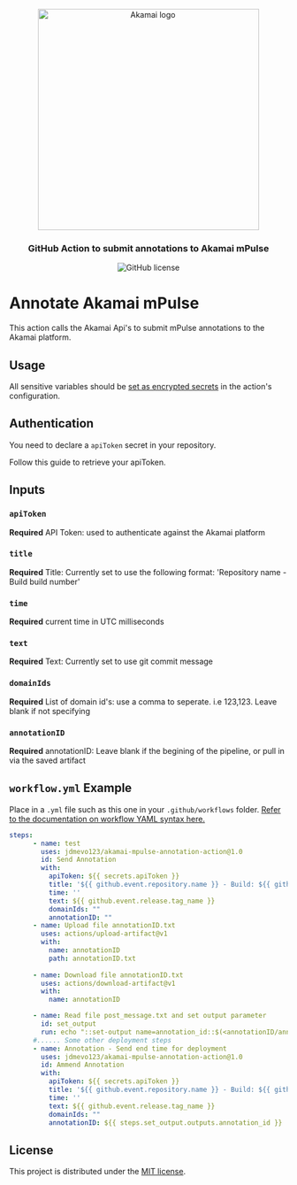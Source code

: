 <p align="center">
  <img alt="Akamai logo" width="400" height="400" src="https://www.eiseverywhere.com/file_uploads/8fca94ae15da82d17d76787b3e6a987a_logo_akamai-developer-experience-2-OL-RGB.png"/>
  <h3 align="center">GitHub Action to submit annotations to Akamai mPulse</h3>
  <p align="center">
    <img alt="GitHub license" src="https://badgen.net/github/license/jdmevo123/akamai-mpulse-annotation-action?cache=300&color=green"/>
  </p>
</p>

# Annotate Akamai mPulse  

This action calls the Akamai Api's to submit mPulse annotations to the Akamai platform. 

## Usage

All sensitive variables should be [set as encrypted secrets](https://help.github.com/en/articles/virtual-environments-for-github-actions#creating-and-using-secrets-encrypted-variables) in the action's configuration.

## Authentication

You need to declare a `apiToken` secret in your repository.

Follow this guide to retrieve your apiToken.

## Inputs

### `apiToken`
**Required**
API Token: used to authenticate against the Akamai platform

### `title`
**Required**
Title: Currently set to use the following format: 'Repository name - Build build number'

### `time`
**Required** 
current time in UTC milliseconds

### `text`
**Required** 
Text: Currently set to use git commit message

### `domainIds`
**Required** 
List of domain id's: use a comma to seperate. i.e 123,123. Leave blank if not specifying

### `annotationID`
**Required** 
annotationID: Leave blank if the begining of the pipeline, or pull in via the saved artifact

## `workflow.yml` Example

Place in a `.yml` file such as this one in your `.github/workflows` folder. [Refer to the documentation on workflow YAML syntax here.](https://help.github.com/en/articles/workflow-syntax-for-github-actions)

```yaml
steps:
      - name: test
        uses: jdmevo123/akamai-mpulse-annotation-action@1.0
        id: Send Annotation
        with:
          apiToken: ${{ secrets.apiToken }} 
          title: '${{ github.event.repository.name }} - Build: ${{ github.run_number }}'
          time: ''
          text: ${{ github.event.release.tag_name }}
          domainIds: ""
          annotationID: ""
      - name: Upload file annotationID.txt
        uses: actions/upload-artifact@v1
        with:
          name: annotationID
          path: annotationID.txt
        
      - name: Download file annotationID.txt
        uses: actions/download-artifact@v1
        with:
          name: annotationID

      - name: Read file post_message.txt and set output parameter
        id: set_output
        run: echo "::set-output name=annotation_id::$(<annotationID/annotationID.txt)"
      #...... Some other deployment steps
      - name: Annotation - Send end time for deployment
        uses: jdmevo123/akamai-mpulse-annotation-action@1.0
        id: Ammend Annotation
        with:
          apiToken: ${{ secrets.apiToken }} 
          title: '${{ github.event.repository.name }} - Build: ${{ github.run_number }}'
          time: ''
          text: ${{ github.event.release.tag_name }}
          domainIds: ""
          annotationID: ${{ steps.set_output.outputs.annotation_id }}
```
## License

This project is distributed under the [MIT license](LICENSE.md).

